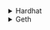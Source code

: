 <details>
<summary>Hardhat</summary>

1. [Hardhat Blockchain Programming Tutorials](https://youtube.com/playlist?list=PLFPZ8ai7J-iR-ysy5PeYDgWLu2513aO0i)

</details>

<details>
<summary>Geth</summary>

1. [GoEthereum install and how to interact with geth](https://youtu.be/a_p70Y-0Q7w)

</details>
